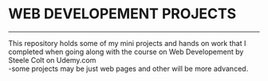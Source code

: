 # WEB DEVELOPEMENT PROJECTS
<hr>
This repository holds some of my mini projects and hands on work that I completed when going along with the course on Web Developement by Steele Colt on Udemy.com
<br> 
-some projects may be just web pages and other will be more advanced.
